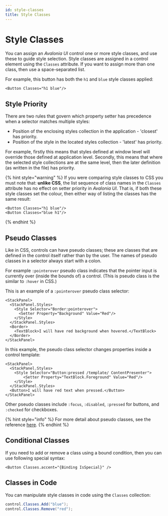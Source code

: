 ```yaml
---
id: style-classes
title: Style Classes
---
```


# Style Classes

You can assign an _Avalonia UI_ control one or more style classes, and use these to guide style selection. Style classes are assigned in a control element using the `Classes` attribute. If you want to assign more than one class, then use a space-separated list.&#x20;

For example, this button has both the `h1` and `blue` style classes applied:

```markup
<Button Classes="h1 blue"/>
```

## Style Priority

There are two rules that govern which property setter has precedence when a selector matches multiple styles:

* Position of the enclosing styles collection in the application - 'closest' has priority.
* Position of the style in the located styles collection - 'latest' has priority.

For example, firstly this means that styles defined at window level will override those defined at application level. Secondly, this means that where the selected style collections are at the same level, then the later definition (as written in the file) has priority.

{% hint style="warning" %}
If you were comparing style classes to CSS you must note that: **unlike CSS**, the list sequence of class names in the `Classes` attribute has no effect on setter priority in _Avalonia UI_. That is, if both these style classes set the colour, then either way of listing the classes has the same result:

```
<Button Classes="h1 blue"/>
<Button Classes="blue h1"/>
```
{% endhint %}

## Pseudo Classes

Like in CSS, controls can have pseudo classes; these are classes that are defined in the control itself rather than by the user. The names of pseudo classes in a selector always start with a colon.

For example `:pointerover` pseudo class indicates that the pointer input is currently over (inside the bounds of) a control. (This is pseudo class is the similar to `:hover` in CSS.)

This is an example of  a `:pointerover` pseudo class selector:&#x20;

```markup
<StackPanel>
  <StackPanel.Styles>
    <Style Selector="Border:pointerover">
      <Setter Property="Background" Value="Red"/>
    </Style>
  </StackPanel.Styles>
  <Border>
    <TextBlock>I will have red background when hovered.</TextBlock>
  </Border>
</StackPanel>
```

In this example, the pseudo class selector changes properties inside a control template:

```markup
<StackPanel>
  <StackPanel.Styles>
    <Style Selector="Button:pressed /template/ ContentPresenter">
        <Setter Property="TextBlock.Foreground" Value="Red"/>
    </Style>
  </StackPanel.Styles>
  <Button>I will have red text when pressed.</Button>
</StackPanel>
```

Other pseudo classes include `:focus`, `:disabled`, `:pressed` for buttons, and `:checked` for checkboxes.

{% hint style="info" %}
For more detail about pseudo classes, see the reference [here](../../../reference/styles/pseudo-classes.md).
{% endhint %}

## Conditional Classes

If you need to add or remove a class using a bound condition, then you can use following special syntax:

```markup
<Button Classes.accent="{Binding IsSpecial}" />
```

## Classes in Code

You can manipulate style classes in code using the `Classes` collection:

```csharp
control.Classes.Add("blue");
control.Classes.Remove("red");
```
